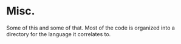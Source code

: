 Misc.
==========================

Some of this and some of that.  Most of the code is organized into a directory for the language it correlates to.
